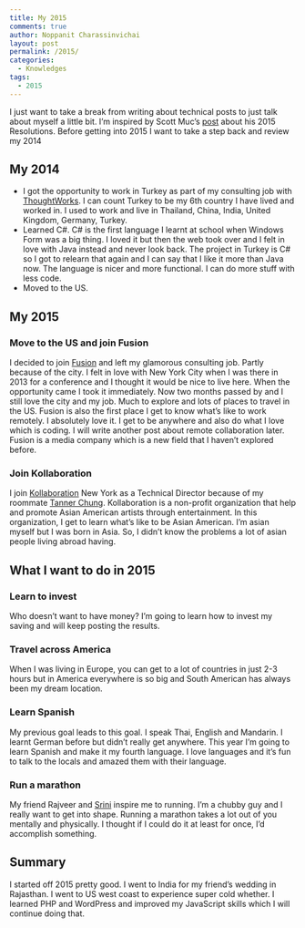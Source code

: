 ```yaml
---
title: My 2015
comments: true
author: Noppanit Charassinvichai
layout: post
permalink: /2015/
categories:
  - Knowledges
tags:
  - 2015
---
```

I just want to take a break from writing about technical posts to just talk about myself a little bit. I&#8217;m inspired by Scott Muc&#8217;s [post][1] about his 2015 Resolutions. Before getting into 2015 I want to take a step back and review my 2014

## My 2014

  * I got the opportunity to work in Turkey as part of my consulting job with [ThoughtWorks][2]. I can count Turkey to be my 6th country I have lived and worked in. I used to work and live in Thailand, China, India, United Kingdom, Germany, Turkey.
  * Learned C#. C# is the first language I learnt at school when Windows Form was a big thing. I loved it but then the web took over and I felt in love with Java instead and never look back. The project in Turkey is C# so I got to relearn that again and I can say that I like it more than Java now. The language is nicer and more functional. I can do more stuff with less code.
  * Moved to the US.

## My 2015

### Move to the US and join Fusion

I decided to join [Fusion][3] and left my glamorous consulting job. Partly because of the city. I felt in love with New York City when I was there in 2013 for a conference and I thought it would be nice to live here. When the opportunity came I took it immediately. Now two months passed by and I still love the city and my job. Much to explore and lots of places to travel in the US. Fusion is also the first place I get to know what&#8217;s like to work remotely. I absolutely love it. I get to be anywhere and also do what I love which is coding. I will write another post about remote collaboration later. Fusion is a media company which is a new field that I haven&#8217;t explored before.

### Join Kollaboration

I join [Kollaboration][4] New York as a Technical Director because of my roommate [Tanner Chung][5]. Kollaboration is a non-profit organization that help and promote Asian American artists through entertainment. In this organization, I get to learn what&#8217;s like to be Asian American. I&#8217;m asian myself but I was born in Asia. So, I didn&#8217;t know the problems a lot of asian people living abroad having. 

## What I want to do in 2015

### Learn to invest 

Who doesn&#8217;t want to have money? I&#8217;m going to learn how to invest my saving and will keep posting the results. 

### Travel across America

When I was living in Europe, you can get to a lot of countries in just 2-3 hours but in America everywhere is so big and South American has always been my dream location. 

### Learn Spanish

My previous goal leads to this goal. I speak Thai, English and Mandarin. I learnt German before but didn&#8217;t really get anywhere. This year I&#8217;m going to learn Spanish and make it my fourth language. I love languages and it&#8217;s fun to talk to the locals and amazed them with their language. 

### Run a marathon

My friend Rajveer and [Srini][6] inspire me to running. I&#8217;m a chubby guy and I really want to get into shape. Running a marathon takes a lot out of you mentally and physically. I thought if I could do it at least for once, I&#8217;d accomplish something.

## Summary

I started off 2015 pretty good. I went to India for my friend&#8217;s wedding in Rajasthan. I went to US west coast to experience super cold whether. I learned PHP and WordPress and improved my JavaScript skills which I will continue doing that.

 [1]: http://scottmuc.com/my-resolutions-for-2015/ "Scott's 2015 Resolution"
 [2]: http://www.thoughtworks.com/ "ThougthWorks"
 [3]: http://fusion.net
 [4]: http://www.kollaborationnewyork.org "Kollaboration New York"
 [5]: https://www.linkedin.com/in/tannerchung "Tanner Chung"
 [6]: https://twitter.com/sragu